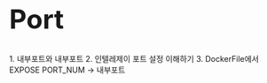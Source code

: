 <h1 style="font-size: 48px;">Port</h1>
1. 내부포트와 내부포트
2. 인텔레제이 포트 설정 이해하기
3. DockerFile에서 EXPOSE PORT_NUM -> 내부포트